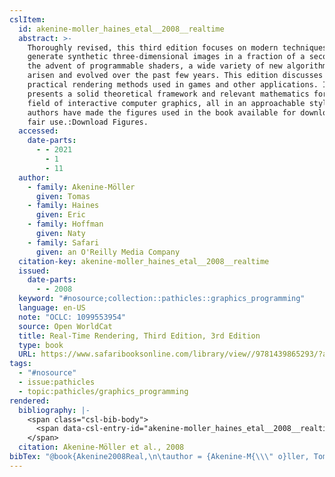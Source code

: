 ```yaml
---
cslItem:
  id: akenine-moller_haines_etal__2008__realtime
  abstract: >-
    Thoroughly revised, this third edition focuses on modern techniques used to
    generate synthetic three-dimensional images in a fraction of a second. With
    the advent of programmable shaders, a wide variety of new algorithms have
    arisen and evolved over the past few years. This edition discusses current,
    practical rendering methods used in games and other applications. It also
    presents a solid theoretical framework and relevant mathematics for the
    field of interactive computer graphics, all in an approachable style. The
    authors have made the figures used in the book available for download for
    fair use.:Download Figures.
  accessed:
    date-parts:
      - - 2021
        - 1
        - 11
  author:
    - family: Akenine-Möller
      given: Tomas
    - family: Haines
      given: Eric
    - family: Hoffman
      given: Naty
    - family: Safari
      given: an O'Reilly Media Company
  citation-key: akenine-moller_haines_etal__2008__realtime
  issued:
    date-parts:
      - - 2008
  keyword: "#nosource;collection::pathicles::graphics_programming"
  language: en-US
  note: "OCLC: 1099553954"
  source: Open WorldCat
  title: Real-Time Rendering, Third Edition, 3rd Edition
  type: book
  URL: https://www.safaribooksonline.com/library/view//9781439865293/?ar
tags:
  - "#nosource"
  - issue:pathicles
  - topic:pathicles/graphics_programming
rendered:
  bibliography: |-
    <span class="csl-bib-body">
      <span data-csl-entry-id="akenine-moller_haines_etal__2008__realtime" class="csl-entry">Akenine-Möller, T., Haines, E., Hoffman, N., &#38; Safari,  an O. M. C. 2008. <i>Real-Time Rendering, Third Edition, 3rd Edition</i>. <a href='https://www.safaribooksonline.com/library/view//9781439865293/?ar'>https://www.safaribooksonline.com/library/view//9781439865293/?ar</a></span>
    </span>
  citation: Akenine-Möller et al., 2008
bibTex: "@book{Akenine2008Real,\n\tauthor = {Akenine-M{\\\" o}ller, Tomas and Haines, Eric and Hoffman, Naty and Safari, an O'Reilly Media Company},\n\tyear = {2008},\n\tnote = {OCLC: 1099553954},\n\ttitle = {Real-{Time} {Rendering}, {Third} {Edition}, 3rd {Edition}},\n\thowpublished = {https://www.safaribooksonline.com/library/view//9781439865293/?ar},\n}\n\n"
---
```

